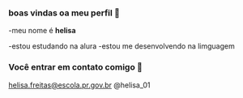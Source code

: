 ###  boas vindas oa meu perfil  🌼
-meu nome é **helisa**

-estou estudando  na alura
-estou me desenvolvendo na limguagem 


###   Você entrar em contato comigo 📧 

helisa.freitas@escola.pr.gov.br
@helisa_01
